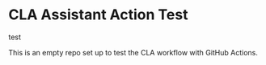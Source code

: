 # CLA Assistant Action Test
test

This is an empty repo set up to test the CLA workflow with GitHub Actions.
